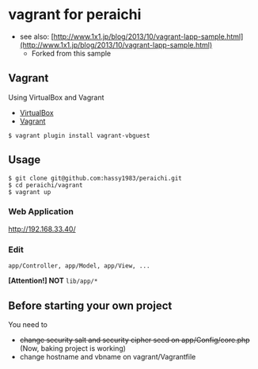 # vagrant for peraichi

- see also: [http://www.1x1.jp/blog/2013/10/vagrant-lapp-sample.html](http://www.1x1.jp/blog/2013/10/vagrant-lapp-sample.html)
	- Forked from this sample

## Vagrant

Using VirtualBox and Vagrant

- [VirtualBox](https://www.virtualbox.org/)
- [Vagrant](http://www.vagrantup.com/)

```
$ vagrant plugin install vagrant-vbguest
```

## Usage

```
$ git clone git@github.com:hassy1983/peraichi.git
$ cd peraichi/vagrant
$ vagrant up
```

### Web Application

http://192.168.33.40/


### Edit

`app/Controller, app/Model, app/View, ...`

**[Attention!] NOT** `lib/app/*`

## Before starting your own project

You need to

- ~~change security salt and security cipher seed on app/Config/core.php~~ (Now, baking project is working)
- change hostname and vbname on vagrant/Vagrantfile
